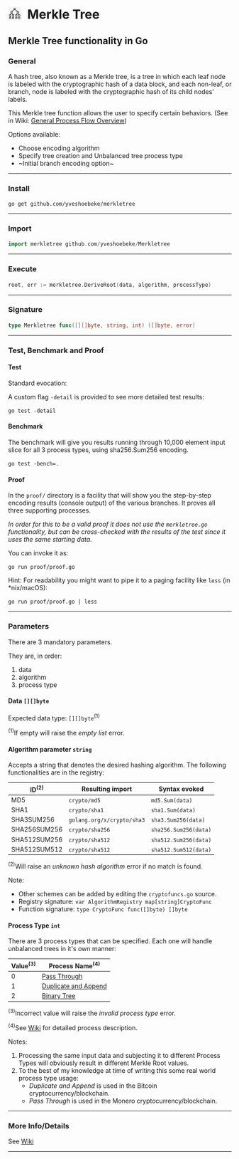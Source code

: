 <h1><img src="docs/merkletree.png" style="height:30px;width:30px;float:left;"/>&nbsp;&nbsp;Merkle Tree</h1>

## Merkle Tree functionality in Go

### General

A hash tree, also known as a Merkle tree, is a tree in which each leaf node is labeled with the cryptographic hash of a data block, and each non-leaf, or branch, node is labeled with the cryptographic hash of its child nodes' labels.

This Merkle tree function allows the user to specify certain behaviors. (See in Wiki: [General Process Flow Overview](https://github.com/yveshoebeke/merkletree/wiki/7.-General-Process-Flow-Overview))

Options available:

* Choose encoding algorithm
* Specify tree creation and Unbalanced tree process type
* ~Initial branch encoding option~

---

### Install

```shell
go get github.com/yveshoebeke/merkletree
```

---

### Import

```go
import merkletree github.com/yveshoebeke/Merkletree
```

---

### Execute

```go
root, err := merkletree.DeriveRoot(data, algorithm, processType)
```

---

### Signature

```go
type Merkletree func([][]byte, string, int) ([]byte, error)
```

---

### Test, Benchmark and Proof

#### Test

Standard evocation:

A custom flag ```-detail``` is provided to see more detailed test results:

```shell
go test -detail
```

#### Benchmark

The benchmark will give you results running through 10,000 element input slice for all 3 process types, using sha256.Sum256 encoding.

```shell
go test -bench=.
```

#### Proof

In the ```proof/``` directory is a facility that will show you the step-by-step encoding results (console output) of the various branches. It proves all three supporting processes.

_In order for this to be a valid proof it does not use the ```merkletree.go``` functionality, but can be cross-checked with the results of the test since it uses the same starting data._

You can invoke it as: 

```shell
go run proof/proof.go
```

Hint: For readability you might want to pipe it to a paging facility like ```less``` (in *nix/macOS): 

```shell
go run proof/proof.go | less
```

---

### Parameters

There are 3 mandatory parameters.

They are, in order:

1. data
1. algorithm
1. process type

#### Data ```[][]byte```

Expected data type: ```[][]byte```<sup>(1)</sup>

<sup>(1)</sup>If empty will raise the *empty list* error.

#### Algorithm parameter ```string```

Accepts a string that denotes the desired hashing algorithm.
The following functionalities are in the registry:

|ID<sup>(2)</sup>  |  Resulting import     | Syntax evoked |
|-------------|---------------|----------------|
|MD5          | ```crypto/md5```| ```md5.Sum(data)```|
|SHA1          | ```crypto/sha1``` | ```sha1.Sum(data)```|
|SHA3SUM256    | ```golang.org/x/crypto/sha3``` |```sha3.Sum256(data)```|
|SHA256SUM256  | ```crypto/sha256``` |```sha256.Sum256(data)```|
|SHA512SUM256  | ```crypto/sha512``` |```sha512.Sum256(data)```|
|SHA512SUM512  | ```crypto/sha512``` |```sha512.Sum512(data)```|

<sup>(2)</sup>Will raise an *unknown hash algorithm* error if no match is found.

Note:

* Other schemes can be added by editing the ```cryptofuncs.go``` source.
* Registry signature: ```var AlgorithmRegistry map[string]CryptoFunc```
* Function signature: ```type CryptoFunc func([]byte) []byte```

#### Process Type ```int```

There are 3 process types that can be specified. Each one will handle unbalanced trees in it's own manner:

|Value<sup>(3)</sup>|Process Name<sup>(4)</sup>|
|-----------|-----------|
|0| [Pass Through](https://github.com/yveshoebeke/merkletree/wiki/8.-Process-Types#pass-through)|
|1| [Duplicate and Append](https://github.com/yveshoebeke/merkletree/wiki/8.-Process-Types#duplicate-and-append)|
|2| [Binary Tree](https://github.com/yveshoebeke/merkletree/wiki/8.-Process-Types#binary-tree)|

<sup>(3)</sup>Incorrect value will raise the *invalid process type* error.

<sup>(4)</sup>See [Wiki](https://github.com/yveshoebeke/merkletree/wiki) for detailed process description.

Notes:

1. Processing the same input data and subjecting it to different Process Types will obviously result in different Merkle Root values.
1. To the best of my knowledge at time of writing this some real world process type usage:
    * *Duplicate and Append* is used in the Bitcoin cryptocurrency/blockchain.
    * *Pass Through* is used in the Monero cryptocurrency/blockchain.

---

### More Info/Details

See [Wiki](https://github.com/yveshoebeke/merkletree/wiki)

___
